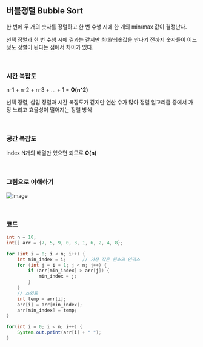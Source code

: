 ## 버블정렬 Bubble Sort
한 번에 두 개의 숫자를 정렬하고 한 번 수행 시에 한 개의 min/max 값이 결정난다.

선택 정렬과 한 번 수행 시에 결과는 같지만 최대/최솟값을 만나기 전까지 숫자들이 어느정도 정렬이 된다는 점에서 차이가 있다.

<br/>

### 시간 복잡도
n-1 + n-2 + n-3 + ... + 1 = **O(n^2)**

선택 정렬, 삽입 정렬과 시간 복잡도가 같지만 연산 수가 많아 정렬 알고리즘 중에서 가장 느리고 효율성이 떨어지는 정렬 방식

<br/>

### 공간 복잡도
index N개의 배열만 있으면 되므로 **O(n)**

<br/>

### 그림으로 이해하기
![image](https://github.com/dahui0525/world_best_CS_study/assets/80496853/f7e6e4ec-89b1-4ad0-9929-6db7b37ea3a7)

<br/>

### 코드
```java
int n = 10;
int[] arr = {7, 5, 9, 0, 3, 1, 6, 2, 4, 8};

for (int i = 0; i < n; i++) {
    int min_index = i;      // 가장 작은 원소의 인덱스 
    for (int j = i + 1; j < n; j++) {
        if (arr[min_index] > arr[j]) {
            min_index = j;
        }
    }
    // 스와프
    int temp = arr[i];
    arr[i] = arr[min_index];
    arr[min_index] = temp;
}

for(int i = 0; i < n; i++) {
    System.out.print(arr[i] + " ");
}
```